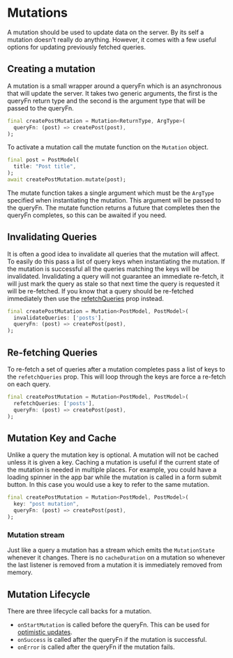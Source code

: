 # Mutations

A mutation should be used to update data on the server. By its self a mutation doesn't really do anything. However, it
comes with a few useful options for updating previously fetched queries. 

## Creating a mutation

A mutation is a small wrapper around a queryFn which is an asynchronous that will update the server. It takes two generic 
arguments, the first is the queryFn return type and the second is the argument type that will be passed to the queryFn.

```dart
final createPostMutation = Mutation<ReturnType, ArgType>(
  queryFn: (post) => createPost(post),
);
```
To activate a mutation call the mutate function on the `Mutation` object.
```dart
final post = PostModel(
  title: "Post title",
);
await createPostMutation.mutate(post);
```
The mutate function takes a single argument which must be the `ArgType` specified when instantiating the mutation. This 
argument will be passed to the queryFn. The mutate function returns a future that completes then the queryFn completes,
so this can be awaited if you need.


## Invalidating Queries
It is often a good idea to invalidate all queries that the mutation will affect. To easily do this pass a list of query
keys when instantiating the mutation. If the mutation is successful all the queries matching the keys will be invalidated.
Invalidating a query will not guarantee an immediate re-fetch, it will just mark the query as stale so that next time 
the query is requested it will be re-fetched. If you know that a query should be re-fetched immediately then use the 
[refetchQueries](#re-fetching-queries) prop instead.  

```dart
final createPostMutation = Mutation<PostModel, PostModel>(
  invalidateQueries: ['posts'],
  queryFn: (post) => createPost(post),
);
```

## Re-fetching Queries
To re-fetch a set of queries after a mutation completes pass a list of keys to the `refetchQueries` prop. This will loop
through the keys are force a re-fetch on each query.

```dart
final createPostMutation = Mutation<PostModel, PostModel>(
  refetchQueries: ['posts'],
  queryFn: (post) => createPost(post),
);
```

## Mutation Key and Cache

Unlike a query the mutation key is optional. A mutation will not be cached unless it is given a key. Caching a mutation
is useful if the current state of the mutation is needed in multiple places. For example, you could have a loading spinner
in the app bar while the mutation is called in a form submit button. In this case you would use a key to refer to the 
same mutation.

```dart
final createPostMutation = Mutation<PostModel, PostModel>(
  key: "post mutation",
  queryFn: (post) => createPost(post),
);
```

### Mutation stream
Just like a query a mutation has a stream which emits the `MutationState` whenever it changes. There is no `cacheDuration`
on a mutation so whenever the last listener is removed from a mutation it is immediately removed from memory.

## Mutation Lifecycle
There are three lifecycle call backs for a mutation. 
- `onStartMutation`  is called before the queryFn. This can be used for [optimistic updates](/docs/guides/optimistic-updates).
- `onSuccess` is called after the queryFn if the mutation is successful.
- `onError` is called after the queryFn if the mutation fails.